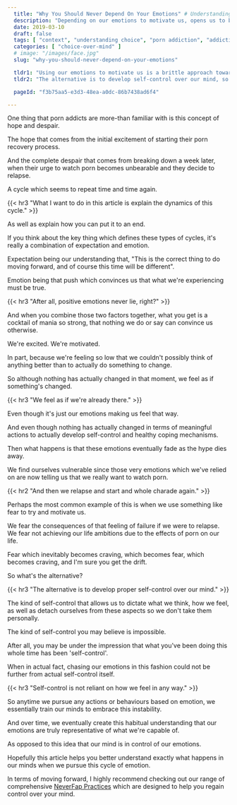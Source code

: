 ```yaml
---
  title: "Why You Should Never Depend On Your Emotions" # Understanding The Cycle Of Porn Addiction
  description: "Depending on our emotions to motivate us, opens us to being vulnerable when our ."
  date: 2019-03-10
  draft: false
  tags: [ "context", "understanding choice", "porn addiction", "addiction", "awareness", "nofap", "neverfap", "neverfap deluxe" ]
  categories: [ "choice-over-mind" ]
  # image: "/images/face.jpg"
  slug: "why-you-should-never-depend-on-your-emotions"

  tldr1: "Using our emotions to motivate us is a brittle approach towards developing self-control."
  tldr2: "The alternative is to develop self-control over our mind, so we can dictate what we feel, as well as not take our feelings personally."

  pageId: "f3b75aa5-e3d3-48ea-a0dc-86b7438ad6f4"

---
```


<!-- Will Need One Edit -->

One thing that porn addicts are more-than familiar with is this concept of hope and despair.

The hope that comes from the initial excitement of starting their porn recovery process.

And the complete despair that comes from breaking down a week later, when their urge to watch porn becomes unbearable and they decide to relapse. 

A cycle which seems to repeat time and time again.


{{< hr3 "What I want to do in this article is explain the dynamics of this cycle." >}}


As well as explain how you can put it to an end.

If you think about the key thing which defines these types of cycles, it's really a combination of expectation and emotion.

Expectation being our understanding that, "This is the correct thing to do moving forward, and of course this time will be different".

Emotion being that push which convinces us that what we're experiencing must be true.


{{< hr3 "After all, positive emotions never lie, right?" >}}


And when you combine those two factors together, what you get is a cocktail of mania so strong, that nothing we do or say can convince us otherwise. 

We're excited. We're motivated. 

In part, because we're feeling so low that we couldn't possibly think of anything better than to actually do something to change.

So although nothing has actually changed in that moment, we feel as if something's changed. 


{{< hr3 "We feel as if we're already there." >}}


Even though it's just our emotions making us feel that way.

And even though nothing has actually changed in terms of meaningful actions to actually develop self-control and healthy coping mechanisms.

Then what happens is that these emotions eventually fade as the hype dies away. 

We find ourselves vulnerable since those very emotions which we've relied on are now telling us that we really want to watch porn.


{{< hr2 "And then we relapse and start and whole charade again." >}}


Perhaps the most common example of this is when we use something like fear to try and motivate us.

We fear the consequences of that feeling of failure if we were to relapse. We fear not achieving our life ambitions due to the effects of porn on our life.

Fear which inevitably becomes craving, which becomes fear, which becomes craving, and I'm sure you get the drift.

So what's the alternative?

{{< hr3 "The alternative is to develop proper self-control over our mind." >}}

The kind of self-control that allows us to dictate what we think, how we feel, as well as detach ourselves from these aspects so we don't take them personally.

The kind of self-control you may believe is impossible.

After all, you may be under the impression that what you've been doing this whole time has been 'self-control'.

When in actual fact, chasing our emotions in this fashion could not be further from actual self-control itself.

{{< hr3 "Self-control is not reliant on how we feel in any way." >}}

So anytime we pursue any actions or behaviours based on emotion, we essentially train our minds to embrace this instability. 

And over time, we eventually create this habitual understanding that our emotions are truly representative of what we're capable of.

As opposed to this idea that our mind is in control of our emotions.

Hopefully this article helps you better understand exactly what happens in our minds when we pursue this cycle of emotion.

In terms of moving forward, I highly recommend checking out our range of comprehensive <a class="link" href="/practices">NeverFap Practices</a> which are designed to help you regain control over your mind.


